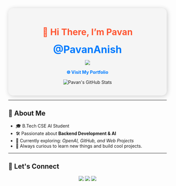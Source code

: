 

<!-- Profile Header -->

<div align="center" style="padding: 20px; background-color: #f5f5f5; border-radius: 15px; box-shadow: 2px 2px 15px rgba(0,0,0,0.2);">

<h1 style="color: #FF5733;">👋 Hi There, I’m Pavan</h1>

<p>
  <font size="6" color="#007BFF"><b>@PavanAnish</b></font>
</p>

<!-- Skill Icons -->
<p>
  <a href="https://skillicons.dev">
    <img src="https://skillicons.dev/icons?i=python,html,css,js,figma,c,mysql" />
  </a>
</p>

<!-- Profile Website -->
<p>
  <a href="https://pavananish.github.io/Portfolio1/"
     style="color: #007BFF; text-decoration: none; font-weight: bold;"
     onmouseover="this.style.color='#FF5733'" 
     onmouseout="this.style.color='#007BFF'">
    🌐 Visit My Portfolio
  </a>
</p>

<!-- GitHub Stats -->
<p>
  <img src="https://github-readme-stats.vercel.app/api?username=PavanAnish&show_icons=true&theme=radical" alt="Pavan's GitHub Stats"/>
</p>

</div>

---

<!-- Extra: About Me Section -->
## 📌 About Me

- 🎓 B.Tech CSE AI Student  
- 🛠️ Passionate about **Backend Development & AI**  
- 🌱 Currently exploring: *OpenAI, GitHub, and Web Projects*  
- 🎯 Always curious to learn new things and build cool projects.

---

<!-- Connect Section -->
## 🔗 Let's Connect

<p align="center">
  <a href="mailto:your-email@gmail.com"><img src="https://img.shields.io/badge/Gmail-D14836?style=for-the-badge&logo=gmail&logoColor=white"></a>
  <a href="https://www.linkedin.com/in/your-linkedin"><img src="https://img.shields.io/badge/LinkedIn-0077B5?style=for-the-badge&logo=linkedin&logoColor=white"></a>
  <a href="https://pavananish.github.io/Portfolio1/"><img src="https://img.shields.io/badge/Portfolio-FF5733?style=for-the-badge&logo=github&logoColor=white"></a>
</p>



<!---
PavanAnish/PavanAnish is a ✨ special ✨ repository because its `README.md` (this file) appears on your GitHub profile.
You can click the Preview link to take a look at your changes.
--->  
